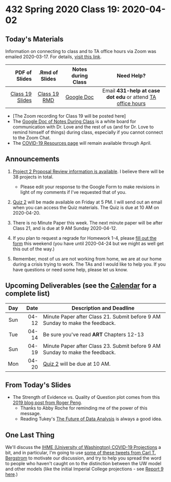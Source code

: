 # 432 Spring 2020 Class 19: 2020-04-02

## Today's Materials

Information on connecting to class and to TA office hours via Zoom was emailed 2020-03-17. For details, [visit this link](https://github.com/THOMASELOVE/2020-432/blob/master/zoom.md). 

PDF of Slides | .Rmd of Slides | Notes during Class | Need Help? 
------------: | :------------------: | :---------------------------: | :------------------------:
[Class 19 Slides](https://github.com/THOMASELOVE/2020-432/blob/master/classes/class19/432_2020_slides19.pdf) | [Class 19 RMD](https://github.com/THOMASELOVE/2020-432/blob/master/classes/class19/432_2020_slides19.Rmd) | [Google Doc](https://docs.google.com/document/d/1VpnXK654mVLJKMnbxMyhvLSEaOwyZhO2itaMf1a3N4U/edit?usp=sharing) | Email **431-help at case dot edu** or attend [TA office hours](https://github.com/THOMASELOVE/2020-432/blob/master/calendar.md#ta-office-hours)

- [The Zoom recording for Class 19 will be posted here]
- The [Google Doc of Notes During Class](https://docs.google.com/document/d/1VpnXK654mVLJKMnbxMyhvLSEaOwyZhO2itaMf1a3N4U/edit?usp=sharing) is a white board for communication with Dr. Love and the rest of us (and for Dr. Love to remind himself of things) during class, especially if you cannot connect to the Zoom Chat.
- The [COVID-19 Resources page](https://github.com/THOMASELOVE/2020-432/blob/master/covid19resources.md) will remain available through April.

## Announcements

1. [Project 2 Proposal Review information is available](https://github.com/THOMASELOVE/2020-432/blob/master/projects/project2/proposals/review.md). I believe there will be 38 projects in total.
    - Please edit your response to the Google Form to make revisions in light of my comments if I've requested that of you.

2. [Quiz 2](https://github.com/THOMASELOVE/2020-432/tree/master/quizzes/quiz2) will be made available on Friday at 5 PM. I will send out an email when you can access the Quiz materials. The Quiz is due at 10 AM on 2020-04-20.

3. There is no Minute Paper this week. The next minute paper will be after Class 21, and is due at 9 AM Sunday 2020-04-12. 

4. If you plan to request a regrade for Homework 1-4, please [fill out the form](http://bit.ly/432-2020-homework-regrade-requests) this weekend (you have until 2020-04-24 but we might as well get this out of the way.)

5. Remember, most of us are not working from home, we are at our home during a crisis trying to work. The TAs and I would like to help you. If you have questions or need some help, please let us know.

## Upcoming Deliverables (see the [Calendar](https://github.com/THOMASELOVE/2020-432/blob/master/calendar.md) for a complete list)

Day | Date  | Description and Deadline
:--: | ----: | ----------------------------------------------------------------------------------------------
Sun | 04-12 | Minute Paper after Class 21. Submit before 9 AM Sunday to make the feedback.
Tue | 04-14 | Be sure you've read **ART** Chapters 12-13
Sun | 04-19 | Minute Paper after Class 23. Submit before 9 AM Sunday to make the feedback.
Mon | 04-20 | [Quiz 2](https://github.com/THOMASELOVE/2020-432/tree/master/quizzes/quiz2) will be due at 10 AM.

## From Today's Slides

- The Strength of Evidence vs. Quality of Question plot comes from this [2019 blog post from Roger Peng](https://simplystatistics.org/2019/04/17/tukey-design-thinking-and-better-questions/). 
    - Thanks to Abby Roche for reminding me of the power of this message. 
    - Reading Tukey's [The Future of Data Analysis](https://projecteuclid.org/euclid.aoms/1177704711) is always a good idea.

## One Last Thing

We'll discuss the [IHME (University of Washington) COVID-19 Projections](https://covid19.healthdata.org/projections) a bit, and in particular, I'm going to use [some of these tweets from Carl T. Bergstrom](https://twitter.com/CT_Bergstrom/status/1244815009303023616?s=20) to motivate our discussion, and try to help you spread the word to people who haven't caught on to the distinction between the UW model and other models (like the initial Imperial College projections - see [Report 9 here](https://www.imperial.ac.uk/mrc-global-infectious-disease-analysis/covid-19/).)
